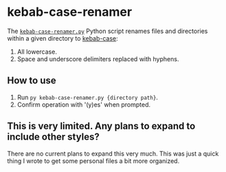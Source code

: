 # kebab-case-renamer

The [`kebab-case-renamer.py`](./kebab-case-renamer.py) Python script renames files and directories within a given directory to [kebab-case](https://developer.mozilla.org/en-US/docs/Glossary/Kebab_case):
1. All lowercase.
2. Space and underscore delimiters replaced with hyphens.

## How to use

1. Run `py kebab-case-renamer.py {directory path}`.
2. Confirm operation with '(y)es' when prompted.

## This is very limited. Any plans to expand to include other styles?

There are no current plans to expand this very much. This was just a quick thing I wrote to get some personal files a bit more organized.
